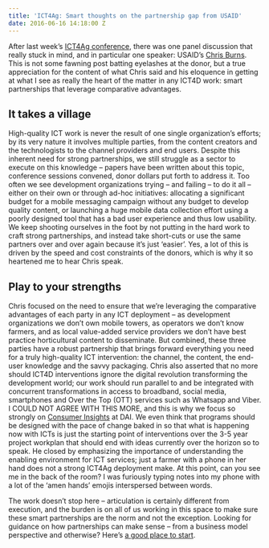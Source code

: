 ```yaml
---
title: 'ICT4Ag: Smart thoughts on the partnership gap from USAID'
date: 2016-06-16 14:18:00 Z
---
```


After last week’s [ICT4Ag conference](http://ictforag.org/), there was one panel discussion that really stuck in mind, and in particular one speaker: USAID’s [Chris Burns](https://www.linkedin.com/in/christophermburns?authType=NAME_SEARCH&authToken=3Xj7&locale=en_US&trk=tyah&trkInfo=clickedVertical%3Amynetwork%2CclickedEntityId%3A16147536%2CauthType%3ANAME_SEARCH%2Cidx%3A1-1-1%2CtarId%3A1466017100217%2Ctas%3Achris%20bur).  This is not some fawning post batting eyelashes at the donor, but a true appreciation for the content of what Chris said and his eloquence in getting at what I see as really the heart of the matter in any ICT4D work: smart partnerships that leverage comparative advantages.

## It takes a village

High-quality ICT work is never the result of one single organization’s efforts; by its very nature it involves multiple parties, from the content creators and the technologists to the channel providers and end users.  Despite this inherent need for strong partnerships, we still struggle as a sector to execute on this knowledge – papers have been written about this topic, conference sessions convened, donor dollars put forth to address it.  Too often we see development organizations trying – and failing – to do it all – either on their own or through ad-hoc initiatives: allocating a significant budget for a mobile messaging campaign without any budget to develop quality content, or launching a huge mobile data collection effort using a poorly designed tool that has a bad user experience and thus low usability.  We keep shooting ourselves in the foot by not putting in the hard work to craft strong partnerships, and instead take short-cuts or use the same partners over and over again because it’s just ‘easier’.  Yes, a lot of this is driven by the speed and cost constraints of the donors, which is why it so heartened me to hear Chris speak.

## Play to your strengths

Chris focused on the need to ensure that we’re leveraging the comparative advantages of each party in any ICT deployment – as development organizations we don’t own mobile towers, as operators we don’t know farmers, and as local value-added service providers we don’t have best practice horticultural content to disseminate.  But combined, these three parties have a robust partnership that brings forward everything you need for a truly high-quality ICT intervention: the channel, the content, the end-user knowledge and the savvy packaging.  Chris also asserted that no more should ICT4D interventions ignore the digital revolution transforming the development world; our work should run parallel to and be integrated with concurrent transformations in access to broadband, social media, smartphones and Over the Top (OTT) services such as Whatsapp and Viber.  I COULD NOT AGREE WITH THIS MORE, and this is why we focus so strongly on [Consumer Insights](http://dai-global-digital.com/tags/?tag=consumer-insights) at DAI.  We even think that programs should be designed with the pace of change baked in so that what is happening now with ICTs is just the starting point of interventions over the 3-5 year project workplan that should end with ideas currently over the horizon so to speak.  He closed by emphasizing the importance of understanding the enabling environment for ICT services; just a farmer with a phone in her hand does not a strong ICT4Ag deployment make.  At this point, can you see me in the back of the room?  I was furiously typing notes into my phone with a lot of the ‘amen hands’ emojis interspersed between words.

The work doesn’t stop here – articulation is certainly different from execution, and the burden is on all of us working in this space to make sure these smart partnerships are the norm and not the exception.  Looking for guidance on how partnerships can make sense – from a business model perspective and otherwise?  Here’s [a good place to start](http://www.gsma.com/mobilefordevelopment/programme/m4d-impact/the-role-of-vas-vendors-in-m4d).